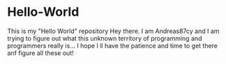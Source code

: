 # Hello-World
This is  my "Hello World" repository
Hey there. I am Andreas87cy and I am trying to figure out what this unknown territory of programming and programmers really is... I hope I ll have the patience and time to get there anf figure all these out!
